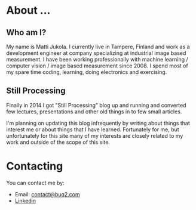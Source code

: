# About ...

## Who am I?

My name is Matti Jukola. I currently live in Tampere, Finland and work
as a development engineer at company specializing at industrial image based measurement.
I have been working professionally with machine learning / computer vision / image
based measurement since 2008. I spend most of my spare time coding,
learning, doing electronics and exercising.

## Still Processing

Finally in 2014 I got
"Still Processing" blog up and running and converted few lectures, presentations
and other old things in to few small articles.

I'm planning on updating this blog infrequently by writing about things
that interest me or about things that I have learned. 
Fortunately for me, but unfortunately for this site
many of my interests are closely related to my work and outside of the
scope of this site.

# Contacting

You can contact me by:

* Email: contact@buq2.com
* [Linkedin](http://fi.linkedin.com/in/jukolam)
